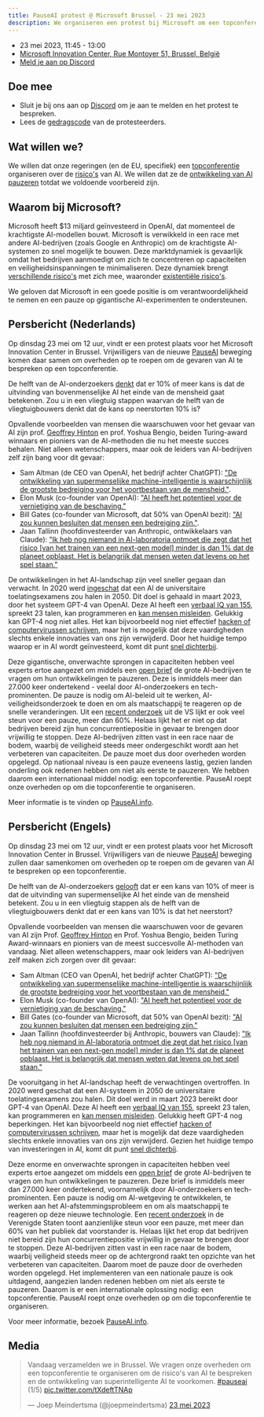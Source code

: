 ```yaml
---
title: PauseAI protest @ Microsoft Brussel - 23 mei 2023
description: We organiseren een protest bij Microsoft om een topconferentie te eisen om de ontwikkeling van AI te pauzeren.
---
```


<script>
    import WidgetConsent from '$lib/components/widget-consent/WidgetConsent.svelte'
</script>

- 23 mei 2023, 11:45 - 13:00
- [Microsoft Innovation Center, Rue Montoyer 51, Brussel, België](https://goo.gl/maps/bvLbHDt61eSfpZV28?coh=178571&entry=tt)
- [Meld je aan op Discord](https://discord.gg/2XXWXvErfA?event=1105793166927470592)

## Doe mee

- Sluit je bij ons aan op [Discord](https://discord.gg/2XXWXvErfA?event=1105793166927470592) om je aan te melden en het protest te bespreken.
- Lees de [gedragscode](/protesters-code-of-conduct) van de protesteerders.

## Wat willen we?

We willen dat onze regeringen (en de EU, specifiek) een [topconferentie](/summit) organiseren over de [risico's](/risks) van AI.
We willen dat ze de [ontwikkeling van AI pauzeren](/proposal) totdat we voldoende voorbereid zijn.

## Waarom bij Microsoft?

Microsoft heeft $13 miljard geïnvesteerd in OpenAI, dat momenteel de krachtigste AI-modellen bouwt.
Microsoft is verwikkeld in een race met andere AI-bedrijven (zoals Google en Anthropic) om de krachtigste AI-systemen zo snel mogelijk te bouwen.
Deze marktdynamiek is gevaarlijk omdat het bedrijven aanmoedigt om zich te concentreren op capaciteiten en veiligheidsinspanningen te minimaliseren.
Deze dynamiek brengt [verschillende risico's](/risks) met zich mee, waaronder [existentiële risico's](/xrisk).

We geloven dat Microsoft in een goede positie is om verantwoordelijkheid te nemen en een pauze op gigantische AI-experimenten te ondersteunen.

## Persbericht (Nederlands)

Op dinsdag 23 mei om 12 uur, vindt er een protest plaats voor het Microsoft Innovation Center in Brussel. Vrijwilligers van de nieuwe [PauseAI](http://pauseai.info) beweging komen daar samen om overheden op te roepen om de gevaren van AI te bespreken op een topconferentie.

De helft van de AI-onderzoekers [denkt](https://aiimpacts.org/2022-expert-survey-on-progress-in-ai/) dat er 10% of meer kans is dat de uitvinding van bovenmenselijke AI het einde van de mensheid gaat betekenen. Zou u in een vliegtuig stappen waarvan de helft van de vliegtuigbouwers denkt dat de kans op neerstorten 10% is?

Opvallende voorbeelden van mensen die waarschuwen voor het gevaar van AI zijn prof. [Geoffrey Hinton](https://www.reuters.com/technology/ai-pioneer-says-its-threat-world-may-be-more-urgent-than-climate-change-2023-05-05/) en prof. Yoshua Bengio, beiden Turing-award winnaars en pioniers van de AI-methoden die nu het meeste succes behalen. Niet alleen wetenschappers, maar ook de leiders van AI-bedrijven zelf zijn bang voor dit gevaar:

- Sam Altman (de CEO van OpenAI, het bedrijf achter ChatGPT): ["De ontwikkeling van supermenselijke machine-intelligentie is waarschijnlijk de grootste bedreiging voor het voortbestaan van de mensheid."](https://blog.samaltman.com/machine-intelligence-part-1).
- Elon Musk (co-founder van OpenAI): ["AI heeft het potentieel voor de vernietiging van de beschaving."](https://www.inc.com/ben-sherry/elon-musk-ai-has-the-potential-of-civilizational-destruction.html)
- Bill Gates (co-founder van Microsoft, dat 50% van OpenAI bezit): ["AI zou kunnen besluiten dat mensen een bedreiging zijn."](https://www.denisonforum.org/daily-article/bill-gates-ai-humans-threat/).
- Jaan Tallinn (hoofdinvesteerder van Anthropic, ontwikkelaars van Claude): ["Ik heb nog niemand in AI-laboratoria ontmoet die zegt dat het risico [van het trainen van een next-gen model] minder is dan 1% dat de planeet opblaast. Het is belangrijk dat mensen weten dat levens op het spel staan."](https://twitter.com/liron/status/1656929936639430657)

De ontwikkelingen in het AI-landschap zijn veel sneller gegaan dan verwacht. In 2020 werd [ingeschat](https://www.metaculus.com/questions/3479/date-weakly-general-ai-is-publicly-known/) dat een AI de universitaire toelatingsexamens zou halen in 2050. Dit doel is gehaald in maart 2023, door het systeem GPT-4 van OpenAI. Deze AI heeft een [verbaal IQ van 155](https://bgr.com/tech/chatgpt-took-an-iq-test-and-its-score-was-sky-high/), spreekt 23 talen, kan programmeren en [kan mensen misleiden](https://www.theinsaneapp.com/2023/03/gpt4-passed-captcha-test.html). Gelukkig kan GPT-4 nog niet alles. Het kan bijvoorbeeld nog niet effectief [hacken of computervirussen schrijven](https://pauseai.info/cybersecurity-risks), maar het is mogelijk dat deze vaardigheden slechts enkele innovaties van ons zijn verwijderd. Door het huidige tempo waarop er in AI wordt geïnvesteerd, komt dit punt [snel dichterbij](https://pauseai.info/urgency).

Deze gigantische, onverwachte sprongen in capaciteiten hebben veel experts ertoe aangezet om middels een [open brief](https://futureoflife.org/open-letter/pause-giant-ai-experiments/) de grote AI-bedrijven te vragen om hun ontwikkelingen te pauzeren. Deze is inmiddels meer dan 27.000 keer ondertekend - veelal door AI-onderzoekers en tech-prominenten. De pauze is nodig om AI-beleid uit te werken, AI-veiligheidsonderzoek te doen en om als maatschappij te reageren op de snelle veranderingen. Uit een [recent onderzoek](https://forum.effectivealtruism.org/posts/EoqeJCBiuJbMTKfPZ/unveiling-the-american-public-opinion-on-ai-moratorium-and) uit de VS lijkt er ook veel steun voor een pauze, meer dan 60%. Helaas lijkt het er niet op dat bedrijven bereid zijn hun concurrentiepositie in gevaar te brengen door vrijwillig te stoppen. Deze AI-bedrijven zitten vast in een race naar de bodem, waarbij de veiligheid steeds meer ondergeschikt wordt aan het verbeteren van capaciteiten. De pauze moet dus door overheden worden opgelegd. Op nationaal niveau is een pauze eveneens lastig, gezien landen onderling ook redenen hebben om niet als eerste te pauzeren. We hebben daarom een internationaal middel nodig: een topconferentie. PauseAI roept onze overheden op om die topconferentie te organiseren.

Meer informatie is te vinden op [PauseAI.info](http://pauseai.info).

## Persbericht (Engels)

Op dinsdag 23 mei om 12 uur, vindt er een protest plaats voor het Microsoft Innovation Center in Brussel. Vrijwilligers van de nieuwe [PauseAI](http://pauseai.info) beweging zullen daar samenkomen om overheden op te roepen om de gevaren van AI te bespreken op een topconferentie.

De helft van de AI-onderzoekers [gelooft](https://aiimpacts.org/2022-expert-survey-on-progress-in-ai/) dat er een kans van 10% of meer is dat de uitvinding van supermenselijke AI het einde van de mensheid betekent. Zou u in een vliegtuig stappen als de helft van de vliegtuigbouwers denkt dat er een kans van 10% is dat het neerstort?

Opvallende voorbeelden van mensen die waarschuwen voor de gevaren van AI zijn Prof. [Geoffrey Hinton](https://www.reuters.com/technology/ai-pioneer-says-its-threat-world-may-be-more-urgent-than-climate-change-2023-05-05/) en Prof. Yoshua Bengio, beiden Turing Award-winnaars en pioniers van de meest succesvolle AI-methoden van vandaag. Niet alleen wetenschappers, maar ook leiders van AI-bedrijven zelf maken zich zorgen over dit gevaar:

- Sam Altman (CEO van OpenAI, het bedrijf achter ChatGPT): ["De ontwikkeling van supermenselijke machine-intelligentie is waarschijnlijk de grootste bedreiging voor het voortbestaan van de mensheid."](https://blog.samaltman.com/machine-intelligence-part-1)
- Elon Musk (co-founder van OpenAI): ["AI heeft het potentieel voor de vernietiging van de beschaving."](https://www.inc.com/ben-sherry/elon-musk-ai-has-the-potential-of-civilizational-destruction.html)
- Bill Gates (co-founder van Microsoft, dat 50% van OpenAI bezit): ["AI zou kunnen besluiten dat mensen een bedreiging zijn."](https://www.denisonforum.org/daily-article/bill-gates-ai-humans-threat/)
- Jaan Tallinn (hoofdinvesteerder bij Anthropic, bouwers van Claude): ["Ik heb nog niemand in AI-laboratoria ontmoet die zegt dat het risico [van het trainen van een next-gen model] minder is dan 1% dat de planeet opblaast. Het is belangrijk dat mensen weten dat levens op het spel staan."](https://twitter.com/liron/status/1656929936639430657)

De vooruitgang in het AI-landschap heeft de verwachtingen overtroffen. In 2020 werd geschat dat een AI-systeem in 2050 de universitaire toelatingsexamens zou halen. Dit doel werd in maart 2023 bereikt door GPT-4 van OpenAI. Deze AI heeft een [verbaal IQ van 155](https://bgr.com/tech/chatgpt-took-an-iq-test-and-its-score-was-sky-high/), spreekt 23 talen, kan programmeren en [kan mensen misleiden](https://www.theinsaneapp.com/2023/03/gpt4-passed-captcha-test.html). Gelukkig heeft GPT-4 nog beperkingen. Het kan bijvoorbeeld nog niet effectief [hacken of computervirussen schrijven](https://pauseai.info/cybersecurity-risks), maar het is mogelijk dat deze vaardigheden slechts enkele innovaties van ons zijn verwijderd. Gezien het huidige tempo van investeringen in AI, komt dit punt [snel dichterbij](https://pauseai.info/urgency).

Deze enorme en onverwachte sprongen in capaciteiten hebben veel experts ertoe aangezet om middels een [open brief](https://futureoflife.org/open-letter/pause-giant-ai-experiments/) de grote AI-bedrijven te vragen om hun ontwikkelingen te pauzeren. Deze brief is inmiddels meer dan 27.000 keer ondertekend, voornamelijk door AI-onderzoekers en tech-prominenten. Een pauze is nodig om AI-wetgeving te ontwikkelen, te werken aan het AI-afstemmingsprobleem en om als maatschappij te reageren op deze nieuwe technologie. Een [recent onderzoek](https://forum.effectivealtruism.org/posts/EoqeJCBiuJbMTKfPZ/unveiling-the-american-public-opinion-on-ai-moratorium-and) in de Verenigde Staten toont aanzienlijke steun voor een pauze, met meer dan 60% van het publiek dat voorstander is. Helaas lijkt het erop dat bedrijven niet bereid zijn hun concurrentiepositie vrijwillig in gevaar te brengen door te stoppen. Deze AI-bedrijven zitten vast in een race naar de bodem, waarbij veiligheid steeds meer op de achtergrond raakt ten opzichte van het verbeteren van capaciteiten. Daarom moet de pauze door de overheden worden opgelegd. Het implementeren van een nationale pauze is ook uitdagend, aangezien landen redenen hebben om niet als eerste te pauzeren. Daarom is er een internationale oplossing nodig: een topconferentie. PauseAI roept onze overheden op om die topconferentie te organiseren.

Voor meer informatie, bezoek [PauseAI.info](http://pauseai.info).

## Media

<WidgetConsent>
<div>
<blockquote class="twitter-tweet"><p lang="en" dir="ltr">Vandaag verzamelden we in Brussel. We vragen onze overheden om een topconferentie te organiseren om de risico's van AI te bespreken en de ontwikkeling van superintelligente AI te voorkomen. <a href="https://twitter.com/hashtag/pauseai?src=hash&amp;ref_src=twsrc%5Etfw">#pauseai</a> (1/5) <a href="https://t.co/tXdeftTNAp">pic.twitter.com/tXdeftTNAp</a></p>&mdash; Joep Meindertsma (@joepmeindertsma) <a href="https://twitter.com/joepmeindertsma/status/1661047436905725953?ref_src=twsrc%5Etfw">23 mei 2023</a></blockquote> <script async src="https://platform.twitter.com/widgets.js" charset="utf-8"></script>
</div>
</WidgetConsent>

